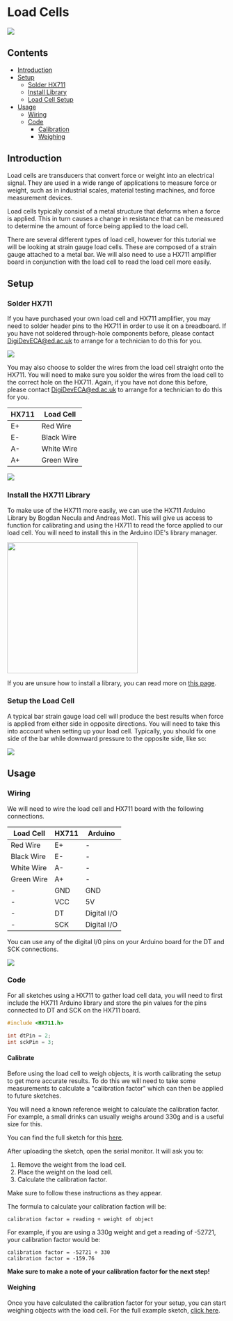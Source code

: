 # Load Cells

![](images/Thumbnail_Arduino_LoadCell.png)

## Contents

- [Introduction](#introduction)
- [Setup](#setup)
    - [Solder HX711](#solder-hx711)
    - [Install Library](#install-the-hx711-library)
    - [Load Cell Setup](#setup-the-load-cell)
- [Usage](#usage)
    - [Wiring](#wiring)
    - [Code](#code)
        - [Calibration](#calibrate)
        - [Weighing](#weighing)


## Introduction
Load cells are transducers that convert force or weight into an electrical signal. They are used in a wide range of applications to measure force or weight, such as in industrial scales, material testing machines, and force measurement devices.

Load cells typically consist of a metal structure that deforms when a force is applied. This in turn causes a change in resistance that can be measured to determine the amount of force being applied to the load cell.

There are several different types of load cell, however for this tutorial we will be looking at strain gauge load cells. These are composed of a strain gauge attached to a metal bar. We will also need to use a HX711 amplifier board in conjunction with the load cell to read the load cell more easily.

## Setup
### Solder HX711
If you have purchased your own load cell and HX711 amplifier, you may need to solder header pins to the HX711 in order to use it on a breadboard. If you have not soldered through-hole components before, please contact DigiDevECA@ed.ac.uk to arrange for a technician to do this for you.

![](images/HX711_HeaderPins.png)

You may also choose to solder the wires from the load cell straight onto the HX711. You will need to make sure you solder the wires from the load cell to the correct hole on the HX711. Again, if you have not done this before, please contact DigiDevECA@ed.ac.uk to arrange for a technician to do this for you.

| HX711 | Load Cell  |
| ----- | ---------- |
| E+    | Red Wire   |
| E-    | Black Wire |
| A-	| White Wire |
| A+    | Green Wire |

![](images/HX711_Wired.png)

### Install the HX711 Library
To make use of the HX711 more easily, we can use the HX711 Arduino Library by Bogdan Necula and Andreas Motl. This will give us access to function for calibrating and using the HX711 to read the force applied to our load cell. You will need to install this in the Arduino IDE's library manager.

<img src="images/HX711_Library.png" width=300>

If you are unsure how to install a library, you can read more on [this page](/examples/Getting-Started/Libraries/README.md).
 
### Setup the Load Cell
A typical bar strain gauge load cell will produce the best results when force is applied from either side in opposite directions. You will need to take this into account when setting up your load cell. Typically, you should fix one side of the bar while downward pressure to the opposite side, like so:

![](images/LoadCell_Calibrate.png)

## Usage
### Wiring
We will need to wire the load cell and HX711 board with the following connections.

| Load Cell  | HX711 | Arduino     |
| ---------- | ----- | ----------- |
| Red Wire	 | E+	 | -           |
| Black Wire | E-	 | -           |
| White Wire | A-	 | -           |
| Green Wire | A+	 | -           |
| -	         | GND	 | GND         |
| -	         | VCC	 | 5V          |
| -	         | DT	 | Digital I/O |
| -	         | SCK	 | Digital I/O |

You can use any of the digital I/0 pins on your Arduino board for the DT and SCK connections.

![](images/Load-Cell-Circuit.png)

### Code
For all sketches using a HX711 to gather load cell data, you will need to first include the HX711 Arduino library and store the pin values for the pins connected to DT and SCK on the HX711 board.

``` cpp
#include <HX711.h>

int dtPin = 2;
int sckPin = 3; 
```

#### Calibrate
Before using the load cell to weigh objects, it is worth calibrating the setup to get more accurate results. To do this we will need to take some measurements to calculate a "calibration factor" which can then be applied to future sketches.

You will need a known reference weight to calculate the calibration factor. For example, a small drinks can usually weighs around 330g and is a useful size for this.

You can find the full sketch for this [here](LoadCell_Calibrate/LoadCell_Calibrate.ino).

After uploading the sketch, open the serial monitor. It will ask you to:

1. Remove the weight from the load cell.
2. Place the weight on the load cell.
3. Calculate the calibration factor.

Make sure to follow these instructions as they appear.

The formula to calculate your calibration faction will be:

```
calibration factor = reading ÷ weight of object
```

For example, if you are using a 330g weight and get a reading of -52721, your calibration factor would be:

```
calibration factor = -52721 ÷ 330
calibration factor = -159.76
```

**Make sure to make a note of your calibration factor for the next step!**

#### Weighing
Once you have calculated the calibration factor for your setup, you can start weighing objects with the load cell. For the full example sketch, [click here](LoadCell_Weighing/LoadCell_Weighing.ino).